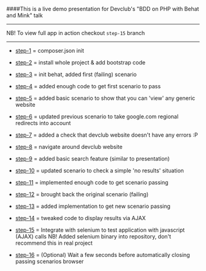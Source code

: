 ####This is a live demo presentation for Devclub's "BDD on PHP with Behat and Mink" talk

--------------------------------------------------------
NB! To view full app in action checkout `step-15` branch

--------------------------------------------------------

* [step-1](https://github.com/Inori/devclub-bdd-php/commit/step-1) = composer.json init

* [step-2](https://github.com/Inori/devclub-bdd-php/commit/step-2) = install whole project & add bootstrap code

* [step-3](https://github.com/Inori/devclub-bdd-php/commit/step-3) = init behat, added first (failing) scenario

* [step-4](https://github.com/Inori/devclub-bdd-php/commit/step-4) = added enough code to get first scenario to pass

* [step-5](https://github.com/Inori/devclub-bdd-php/commit/step-5) = added basic scenario to show that you can 'view' any generic website

* [step-6](https://github.com/Inori/devclub-bdd-php/commit/step-6) = updated previous scenario to take google.com regional redirects into account

* [step-7](https://github.com/Inori/devclub-bdd-php/commit/step-7) = added a check that devclub website doesn't have any errors :P

* [step-8](https://github.com/Inori/devclub-bdd-php/commit/step-8) = navigate around devclub website

* [step-9](https://github.com/Inori/devclub-bdd-php/commit/step-9) = added basic search feature (similar to presentation)

* [step-10](https://github.com/Inori/devclub-bdd-php/commit/step-10) = updated scenario to check a simple 'no results' situation

* [step-11](https://github.com/Inori/devclub-bdd-php/commit/step-11) = implemented enough code to get scenario passing

* [step-12](https://github.com/Inori/devclub-bdd-php/commit/step-12) = brought back the original scenario (failing)

* [step-13](https://github.com/Inori/devclub-bdd-php/commit/step-13) = added implementation to get new scenario passing

* [step-14](https://github.com/Inori/devclub-bdd-php/commit/step-14) = tweaked code to display results via AJAX

* [step-15](https://github.com/Inori/devclub-bdd-php/commit/step-15) = Integrate with selenium to test application with javascript (AJAX) calls
		    NB! Added selenium binary into repository, don't recommend this in real project

* [step-16](https://github.com/Inori/devclub-bdd-php/commit/step-16) = (Optional) Wait a few seconds before automatically closing passing scenarios browser